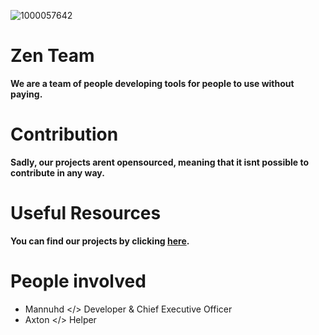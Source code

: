 ![1000057642](https://github.com/user-attachments/assets/d75973e5-254a-42e8-a56d-0d9c0100f486)

# Zen Team
**We are a team of people developing tools for people to use without paying.**

# Contribution
**Sadly, our projects arent opensourced, meaning that it isnt possible to contribute in any way.**

# Useful Resources
**You can find our projects by clicking [here](https://github.com/orgs/zen-teamm/repositories).**

# People involved
- Mannuhd </> Developer & Chief Executive Officer
- Axton </> Helper

<!--
made by mannuhd
<!--
